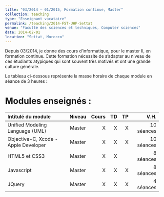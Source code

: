 ```yaml
---
title: "03/2014 – 01/2015, Formation continue, Master"
collection: teaching
type: "Enseignant vacataire"
permalink: /teaching/2014-FST-UHP-Settat
venue: "Faculté des sciences et techniques, Computer sciences"
date: 2014-02-01
location: "Settat, Morocco"
---
```


Depuis 03/2014, je donne des cours d’informatique, pour le master II, en formation continue. Cette formation nécessite de s’adapter au niveau de ces étudiants atypiques qui sont souvent très motivés et ont une grande culture générale.

Le tableau ci-dessous représente la masse horaire de chaque module en séance de 3 heures :

Modules enseignés :
======

| Intitulé du module | Niveau | Cours | TD | TP | V.H. |
|:--------|:-------:|--------:|--------:|--------:|--------:|
| Unified Modeling Language (UML) | Master | X | X | X | 10 séances |
| Objective-C, Xcode - Apple Developer | Master | X | X | X | 10 séances |
| HTML5 et CSS3 | Master | X | X |  | 8 séances |
| Javascript | Master | X | X | X | 8 séances |
| JQuery | Master | X | X | X | 4 séances |
